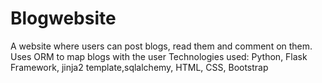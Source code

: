 # Blogwebsite
A website where users can post blogs, read them and comment on them. Uses ORM to map blogs with the user
Technologies used: Python, Flask Framework, jinja2 template,sqlalchemy,  HTML, CSS, Bootstrap
